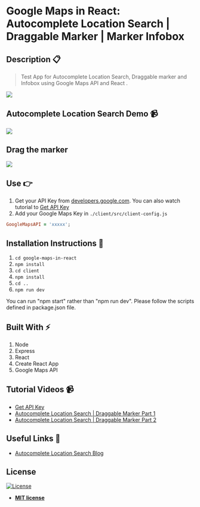 # Google Maps in React: Autocomplete Location Search | Draggable Marker | Marker Infobox

## Description :clipboard:
> Test App for Autocomplete Location Search, Draggable marker and Infobox using Google Maps API and React .

![](google-maps-image.jpg)

## Autocomplete Location Search Demo :video_camera:
![](google-maps.gif)


## Drag the marker
![](Drag-marker.gif)

## Use :point_right:

1. Get your API Key from [developers.google.com](https://developers.google.com/maps/documentation/javascript/get-api-key).
You can also watch tutorial to [Get API Key](https://www.youtube.com/watch?v=yhhkNtdg5x0&feature=youtu.be)
2. Add your Google Maps Key in `./client/src/client-config.js`

``` ruby
GoogleMapsAPI = 'xxxxx';

```

## Installation Instructions :wrench:

1. `cd google-maps-in-react`
2. `npm install`
3. `cd client`
4. `npm install`
5. `cd ..`
6. `npm run dev`

You can run "npm start" rather than "npm run dev". Please follow the scripts defined in package.json file.

## Built With :zap:

1. Node
2. Express
3. React
4. Create React App
5. Google Maps API

## Tutorial Videos :video_camera:

* [Get API Key](https://www.youtube.com/watch?v=yhhkNtdg5x0&feature=youtu.be)
* [Autocomplete Location Search | Draggable Marker Part 1](https://youtu.be/4z4hxEHlsxc)
* [Autocomplete Location Search | Draggable Marker Part 2](https://youtu.be/xIYAV6IP4gA)

## Useful Links :link:

* [Autocomplete Location Search Blog](https://codeytek.com/google-maps-in-react-autocomplete-location-search-draggable-marker-marker-infobox/)

## License

[![License](http://img.shields.io/:license-mit-blue.svg?style=flat-square)](http://badges.mit-license.org)

- **[MIT license](http://opensource.org/licenses/mit-license.php)**
